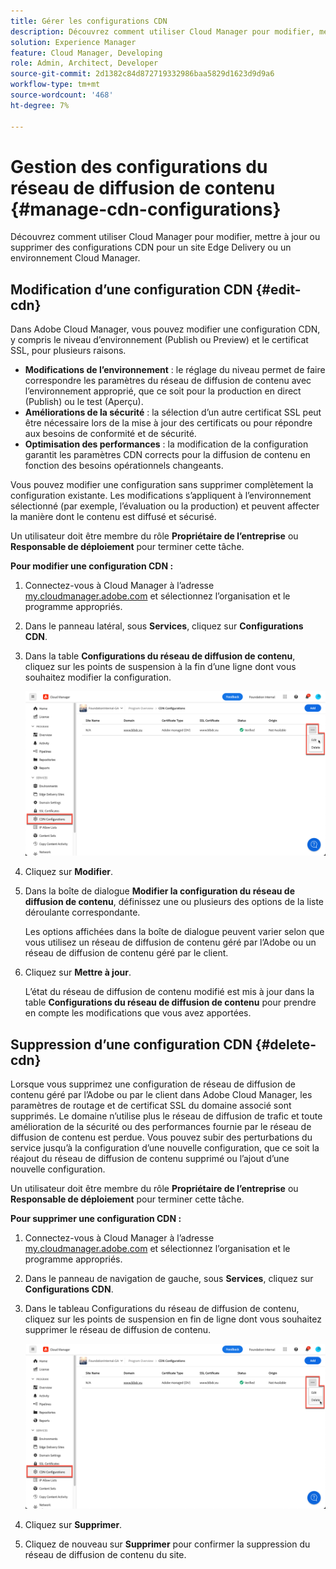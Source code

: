 ```yaml
---
title: Gérer les configurations CDN
description: Découvrez comment utiliser Cloud Manager pour modifier, mettre à jour ou supprimer des configurations CDN pour un site Edge Delivery ou un environnement Cloud Manager.
solution: Experience Manager
feature: Cloud Manager, Developing
role: Admin, Architect, Developer
source-git-commit: 2d1382c84d872719332986baa5829d1623d9d9a6
workflow-type: tm+mt
source-wordcount: '468'
ht-degree: 7%

---
```



# Gestion des configurations du réseau de diffusion de contenu {#manage-cdn-configurations}

Découvrez comment utiliser Cloud Manager pour modifier, mettre à jour ou supprimer des configurations CDN pour un site Edge Delivery ou un environnement Cloud Manager.

## Modification d’une configuration CDN {#edit-cdn}

Dans Adobe Cloud Manager, vous pouvez modifier une configuration CDN, y compris le niveau d’environnement (Publish ou Preview) et le certificat SSL, pour plusieurs raisons.

* **Modifications de l’environnement** : le réglage du niveau permet de faire correspondre les paramètres du réseau de diffusion de contenu avec l’environnement approprié, que ce soit pour la production en direct (Publish) ou le test (Aperçu).
* **Améliorations de la sécurité** : la sélection d’un autre certificat SSL peut être nécessaire lors de la mise à jour des certificats ou pour répondre aux besoins de conformité et de sécurité.
* **Optimisation des performances** : la modification de la configuration garantit les paramètres CDN corrects pour la diffusion de contenu en fonction des besoins opérationnels changeants.

Vous pouvez modifier une configuration sans supprimer complètement la configuration existante. Les modifications s’appliquent à l’environnement sélectionné (par exemple, l’évaluation ou la production) et peuvent affecter la manière dont le contenu est diffusé et sécurisé.

Un utilisateur doit être membre du rôle **Propriétaire de l’entreprise** ou **Responsable de déploiement** pour terminer cette tâche.

**Pour modifier une configuration CDN :**

1. Connectez-vous à Cloud Manager à l’adresse [my.cloudmanager.adobe.com](https://my.cloudmanager.adobe.com/) et sélectionnez l’organisation et le programme appropriés.
1. Dans le panneau latéral, sous **Services**, cliquez sur **Configurations CDN**.
1. Dans la table **Configurations du réseau de diffusion de contenu**, cliquez sur les points de suspension à la fin d’une ligne dont vous souhaitez modifier la configuration.

   ![Modification d’une configuration CDN](/help/implementing/cloud-manager/assets/cdn-config-edit.png)

1. Cliquez sur **Modifier**.
1. Dans la boîte de dialogue **Modifier la configuration du réseau de diffusion de contenu**, définissez une ou plusieurs des options de la liste déroulante correspondante.

   Les options affichées dans la boîte de dialogue peuvent varier selon que vous utilisez un réseau de diffusion de contenu géré par l’Adobe ou un réseau de diffusion de contenu géré par le client.

1. Cliquez sur **Mettre à jour**.

   L’état du réseau de diffusion de contenu modifié est mis à jour dans la table **Configurations du réseau de diffusion de contenu** pour prendre en compte les modifications que vous avez apportées.

## Suppression d’une configuration CDN {#delete-cdn}

Lorsque vous supprimez une configuration de réseau de diffusion de contenu géré par l’Adobe ou par le client dans Adobe Cloud Manager, les paramètres de routage et de certificat SSL du domaine associé sont supprimés. Le domaine n’utilise plus le réseau de diffusion de trafic et toute amélioration de la sécurité ou des performances fournie par le réseau de diffusion de contenu est perdue. Vous pouvez subir des perturbations du service jusqu’à la configuration d’une nouvelle configuration, que ce soit la réajout du réseau de diffusion de contenu supprimé ou l’ajout d’une nouvelle configuration.

Un utilisateur doit être membre du rôle **Propriétaire de l’entreprise** ou **Responsable de déploiement** pour terminer cette tâche.

**Pour supprimer une configuration CDN :**

1. Connectez-vous à Cloud Manager à l’adresse [my.cloudmanager.adobe.com](https://my.cloudmanager.adobe.com/) et sélectionnez l’organisation et le programme appropriés.

1. Dans le panneau de navigation de gauche, sous **Services**, cliquez sur **Configurations CDN**.

1. Dans le tableau Configurations du réseau de diffusion de contenu, cliquez sur les points de suspension en fin de ligne dont vous souhaitez supprimer le réseau de diffusion de contenu.

   ![Suppression d’une configuration CDN](/help/implementing/cloud-manager/assets/cdn-config-delete.png)

1. Cliquez sur **Supprimer**.
1. Cliquez de nouveau sur **Supprimer** pour confirmer la suppression du réseau de diffusion de contenu du site.


